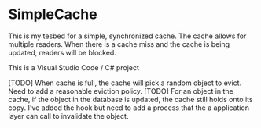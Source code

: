 # SimpleCache

This is my tesbed for a simple, synchronized cache. The cache allows for multiple readers. When there is a cache miss and the cache is being updated, readers will be blocked. 

This is a Visual Studio Code / C# project

[TODO] When cache is full, the cache will pick a random object to evict. Need to add a reasonable eviction policy.
[TODO] For an object in the cache, if the object in the database is updated, the cache still holds onto its copy. I've added the hook but need to add a process that the a
application layer can call to invalidate the object.

